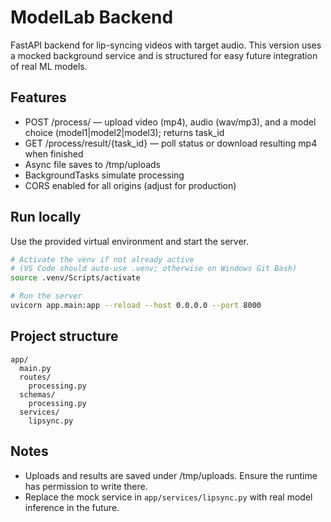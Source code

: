 # ModelLab Backend

FastAPI backend for lip-syncing videos with target audio. This version uses a mocked background service and is structured for easy future integration of real ML models.

## Features
- POST /process/ — upload video (mp4), audio (wav/mp3), and a model choice (model1|model2|model3); returns task_id
- GET /process/result/{task_id} — poll status or download resulting mp4 when finished
- Async file saves to /tmp/uploads
- BackgroundTasks simulate processing
- CORS enabled for all origins (adjust for production)

## Run locally
Use the provided virtual environment and start the server.

```bash
# Activate the venv if not already active
# (VS Code should auto-use .venv; otherwise on Windows Git Bash)
source .venv/Scripts/activate

# Run the server
uvicorn app.main:app --reload --host 0.0.0.0 --port 8000
```

## Project structure
```
app/
  main.py
  routes/
    processing.py
  schemas/
    processing.py
  services/
    lipsync.py
```

## Notes
- Uploads and results are saved under /tmp/uploads. Ensure the runtime has permission to write there.
- Replace the mock service in `app/services/lipsync.py` with real model inference in the future.
